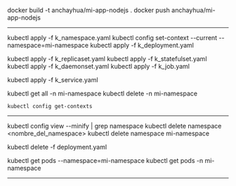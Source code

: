 docker build -t anchayhua/mi-app-nodejs .
docker push anchayhua/mi-app-nodejs 

*****************************************************

kubectl apply -f k_namespace.yaml
    kubectl config set-context --current --namespace=mi-namespace
kubectl apply -f k_deployment.yaml

kubectl apply -f k_replicaset.yaml
kubectl apply -f k_statefulset.yaml
kubectl apply -f k_daemonset.yaml
kubectl apply -f k_job.yaml

kubectl apply -f k_service.yaml

kubectl get all -n mi-namespace
    kubectl delete -n mi-namespace

    kubectl config get-contexts

*****************************************************

kubectl config view --minify | grep namespace
kubectl delete namespace <nombre_del_namespace>
    kubectl delete namespace mi-namespace

kubectl delete -f deployment.yaml

kubectl get pods --namespace=mi-namespace
kubectl get pods -n mi-namespace


*****************************************************